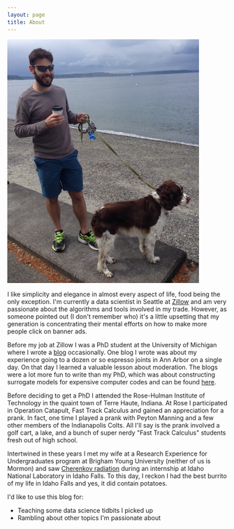 ```yaml
---
layout: page
title: About
---
```


![Artem and someone else's dog at Alki Beach, Seattle.](/assets/artem_jasper_2015_AlkiBeach.JPG)

I like simplicity and elegance in almost every aspect of life, food being the only exception. I'm currently a data scientist in Seattle at [Zillow](http://www.zillow.com) and am very passionate about the algorithms and tools involved in my trade. However, as someone pointed out (I don't remember who) it's a little upsetting that my generation is concentrating their mental efforts on how to make more people click on banner ads. 

Before my job at Zillow I was a PhD student at the University of Michigan where I wrote a [blog](http://www.rackham.umich.edu/blog/16) occasionally. One blog I wrote was about my experience going to a dozen or so espresso joints in Ann Arbor on a single day. On that day I learned a valuable lesson about moderation. The blogs were a lot more fun to write than my PhD, which was about constructing surrogate models for expensive computer codes and can be found [here](https://github.com/yankovai/Thesis). 

Before deciding to get a PhD I attended the Rose-Hulman Institute of Technology in the quaint town of Terre Haute, Indiana. At Rose I participated in Operation Catapult, Fast Track Calculus and gained an appreciation for a prank. In fact, one time I played a prank with Peyton Manning and a few other members of the Indianapolis Colts. All I'll say is the prank involved a golf cart, a lake, and a bunch of super nerdy "Fast Track Calculus" students fresh out of high school. 

Intertwined in these years I met my wife at a Research Experience for Undergraduates program at Brigham Young University (neither of us is Mormon) and saw [Cherenkov radiation](http://en.wikipedia.org/wiki/Cherenkov_radiation) during an internship at Idaho National Laboratory in Idaho Falls. To this day, I reckon I had the best burrito of my life in Idaho Falls and yes, it did contain potatoes.

I'd like to use this blog for:

* Teaching some data science tidbits I picked up
* Rambling about other topics I'm passionate about
